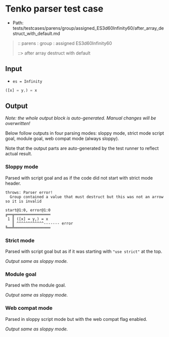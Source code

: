 # Tenko parser test case

- Path: tests/testcases/parens/group/assigned_ES3d60Infinity60/after_array_destruct_with_default.md

> :: parens : group : assigned ES3d60Infinity60
>
> ::> after array destruct with default

## Input

- `es = Infinity`

`````js
([x] = y,) = x
`````

## Output

_Note: the whole output block is auto-generated. Manual changes will be overwritten!_

Below follow outputs in four parsing modes: sloppy mode, strict mode script goal, module goal, web compat mode (always sloppy).

Note that the output parts are auto-generated by the test runner to reflect actual result.

### Sloppy mode

Parsed with script goal and as if the code did not start with strict mode header.

`````
throws: Parser error!
  Group contained a value that must destruct but this was not an arrow so it is invalid

start@1:0, error@1:0
╔══╦════════════════
 1 ║ ([x] = y,) = x
   ║ ^^^^^^^^^^^^------- error
╚══╩════════════════

`````

### Strict mode

Parsed with script goal but as if it was starting with `"use strict"` at the top.

_Output same as sloppy mode._

### Module goal

Parsed with the module goal.

_Output same as sloppy mode._

### Web compat mode

Parsed in sloppy script mode but with the web compat flag enabled.

_Output same as sloppy mode._

